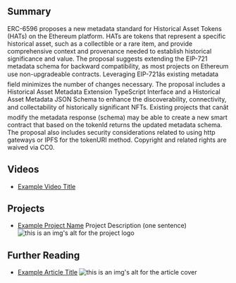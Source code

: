 ## Summary

ERC-6596 proposes a new metadata standard for Historical Asset Tokens (HATs) on the Ethereum platform. HATs are tokens that represent a specific historical asset, such as a collectible or a rare item, and provide comprehensive context and provenance needed to establish historical significance and value. The proposal suggests extending the EIP-721 metadata schema for backward compatibility, as most projects on Ethereum use non-upgradeable contracts. Leveraging EIP-721âs existing metadata field minimizes the number of changes necessary. The proposal includes a Historical Asset Metadata Extension TypeScript Interface and a Historical Asset Metadata JSON Schema to enhance the discoverability, connectivity, and collectability of historically significant NFTs. Existing projects that canât modify the metadata response (schema) may be able to create a new smart contract that based on the tokenId returns the updated metadata schema. The proposal also includes security considerations related to using http gateways or IPFS for the tokenURI method. Copyright and related rights are waived via CC0.

## Videos

- [Example Video Title](https://www.youtube.com/watch?v=TDGq4aeevgY)

## Projects

- [Example Project Name](https://xxxx.xxx/xxxxx) Project Description (one sentence) ![this is an img's alt for the project logo](https://xxxx.xxx/project-logo.xxx)

## Further Reading

- [Example Article Title](https://xxxx.xxx/xxxxx) ![this is an img's alt for the article cover](https://xxxx.xxx/article-cover.xxx)
